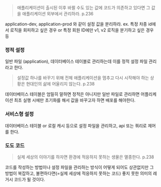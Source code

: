 > 애플리케이션이 출시된 이후 바뀔 수도 있는 값에 코드가 의존하고 있다면 그 값을 애플리케이션 외부에서 관리하라. p.236

application-dev, application-prod 와 같이 설정 값을 분리하라.
ex. 특정 차종 id에서 로직을 회피하고 싶은 경우 or 특정 회원 ID에만 v1, v2 로직을 분기하고 싶은 경우 등

### 정적 설정
일반 파일 (application), 데이터베이스 테이블로 관리하는데 이를 정적 설정 파일 관리라고 한다.

> 설정값 하나를 바꾸기 위해 전체 애플리케이션을 멈추고 다시 시작해야 하는 상황은 현대인의 삶에 어울리지 않는다. p.238

데이터베이스 테이블은 엄밀히 말하면 정적은 아니지만 일반 파일로 관리하면 어플리케이션 최초 실행 시에만 초기화를 해서 값을 바꾸고자 하면 배포를 해야한다.

### 서비스형 설정
데이터베이스 테이블 or 로컬 캐시 등으로 설정 파일을 관리하고, api 또는 쿼리로 제어를 한다.


### 도도 코드
> 실제 세상의 이야기를 하자면 환경에 적응하지 못하는 생물은 멸종한다. p.238

코드를 작성하는 방법이나 설정 파일을 관리하는 방식이 어떻게 되어도 상관없지만 그 방법이 복잡하고, 불편하다면(=실제 세상에 적응하지 못하는 코드) 좋지 못한 의미의 레거시 코드가 될 것이다.
